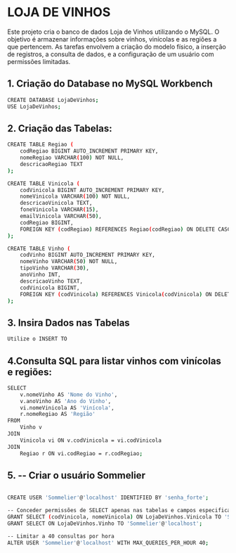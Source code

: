 # LOJA DE VINHOS

Este projeto cria o banco de dados Loja de Vinhos utilizando o MySQL. O objetivo é armazenar informações sobre vinhos, vinícolas e as regiões a que pertencem. As tarefas envolvem a criação do modelo físico, a inserção de registros, a consulta de dados, e a configuração de um usuário com permissões limitadas.

## 1. Criação do Database no MySQL Workbench
```bash
CREATE DATABASE LojaDeVinhos;
USE LojaDeVinhos;

```

## 2. Criação das Tabelas:
```bash
CREATE TABLE Regiao (
    codRegiao BIGINT AUTO_INCREMENT PRIMARY KEY,
    nomeRegiao VARCHAR(100) NOT NULL,
    descricaoRegiao TEXT
);

CREATE TABLE Vinicola (
    codVinicola BIGINT AUTO_INCREMENT PRIMARY KEY,
    nomeVinicola VARCHAR(100) NOT NULL,
    descricaoVinicola TEXT,
    foneVinicola VARCHAR(15),
    emailVinicola VARCHAR(50),
    codRegiao BIGINT,
    FOREIGN KEY (codRegiao) REFERENCES Regiao(codRegiao) ON DELETE CASCADE
);

CREATE TABLE Vinho (
    codVinho BIGINT AUTO_INCREMENT PRIMARY KEY,
    nomeVinho VARCHAR(50) NOT NULL,
    tipoVinho VARCHAR(30),
    anoVinho INT,
    descricaoVinho TEXT,
    codVinicola BIGINT,
    FOREIGN KEY (codVinicola) REFERENCES Vinicola(codVinicola) ON DELETE CASCADE
);
```

## 3. Insira Dados nas Tabelas
```bash
Utilize o INSERT TO
```

## 4.Consulta SQL para listar vinhos com vinícolas e regiões:

```bash
SELECT 
    v.nomeVinho AS 'Nome do Vinho', 
    v.anoVinho AS 'Ano do Vinho', 
    vi.nomeVinicola AS 'Vinícola', 
    r.nomeRegiao AS 'Região'
FROM 
    Vinho v
JOIN 
    Vinicola vi ON v.codVinicola = vi.codVinicola
JOIN 
    Regiao r ON vi.codRegiao = r.codRegiao;

```

## 5. -- Criar o usuário Sommelier
```bash

CREATE USER 'Sommelier'@'localhost' IDENTIFIED BY 'senha_forte';

-- Conceder permissões de SELECT apenas nas tabelas e campos especificados
GRANT SELECT (codVinicola, nomeVinicola) ON LojaDeVinhos.Vinicola TO 'Sommelier'@'localhost';
GRANT SELECT ON LojaDeVinhos.Vinho TO 'Sommelier'@'localhost';

-- Limitar a 40 consultas por hora
ALTER USER 'Sommelier'@'localhost' WITH MAX_QUERIES_PER_HOUR 40;
```

